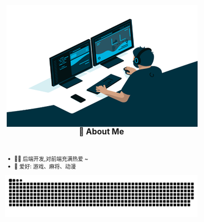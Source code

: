 <br />
<img align="right" alt="GIF" src="./assets/code.gif" width="500" height="320" />

<h2 height="200px" align="center">🎉 About Me</h2>
<br />

- 👨‍💻 后端开发,对前端充满热爱 ~
- 📨 爱好: 游戏、麻将、动漫

![snake](https://raw.githubusercontent.com/ironZr/ironZr/output/github-contribution-grid-snake.svg)
